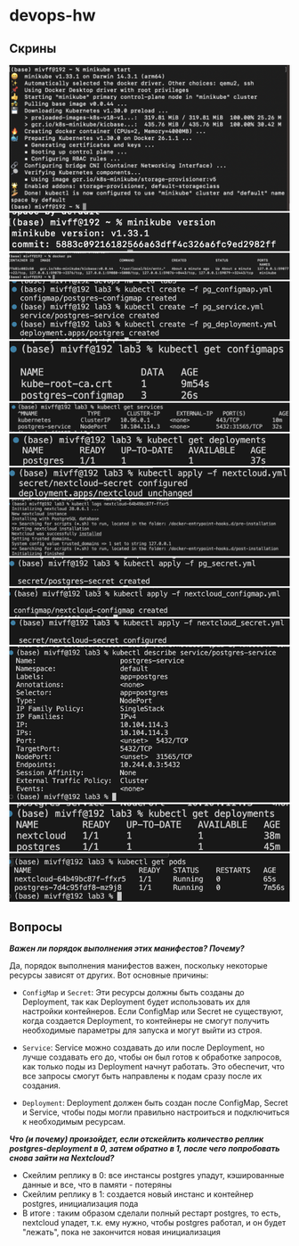 # devops-hw
## Скрины
![1](./screens/sc1.png)
![2](./screens/sc2.png)
![3](./screens/sc3.png)
![4](./screens/sc4.png)
![5](./screens/sc5.png)
![6](./screens/sc6.png)
![7](./screens/sc7.png)
![9](./screens/sc11.png)
![10](./screens/sc10.png)
![123](./screens/sc13.png)
![122](./screens/sc14.png)
![111](./screens/sc15.png)
![12](./screens/sc12.png)
![1221](./screens/scr16.png)
![11](./screens/sc9.png)

## Вопросы
__*Важен ли порядок выполнения этих манифестов? Почему?*__

  
Да, порядок выполнения манифестов важен, поскольку некоторые ресурсы зависят от других. Вот основные причины:

- ```ConfigMap``` и ```Secret```:
Эти ресурсы должны быть созданы до Deployment, так как Deployment будет использовать их для настройки контейнеров. Если ConfigMap или Secret не существуют, когда создается Deployment, то контейнеры не смогут получить необходимые параметры для запуска и могут выйти из строя.

- ```Service```:
Service можно создавать до или после Deployment, но лучше создавать его до, чтобы он был готов к обработке запросов, как только поды из Deployment начнут работать. Это обеспечит, что все запросы смогут быть направлены к подам сразу после их создания.

- ```Deployment```:
Deployment должен быть создан после ConfigMap, Secret и Service, чтобы поды могли правильно настроиться и подключиться к необходимым ресурсам.

__*Что (и почему) произойдет, если отскейлить количество реплик postgres-deployment в 0, затем обратно в 1, после чего попробовать снова зайти на Nextcloud?*__
- Скейлим реплику в 0: все инстансы postgres упадут, кэшированные данные и все, что в памяти - потеряны
- Скейлим реплику в 1: создается новый инстанс и контейнер postgres, инициализация пода
- В итоге : таким образом сделали полный рестарт postgres, то есть, nextcloud упадет, т.к. ему нужно, чтобы postgres работал, и он будет "лежать", пока не закончится новая инициализация
